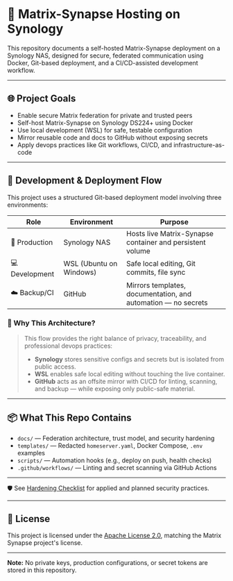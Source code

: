 # 🧱 Matrix-Synapse Hosting on Synology

This repository documents a self-hosted Matrix-Synapse deployment on a Synology NAS, designed for secure, federated communication using Docker, Git-based deployment, and a CI/CD-assisted development workflow.

---

## 🌐 Project Goals

- Enable secure Matrix federation for private and trusted peers
- Self-host Matrix-Synapse on Synology DS224+ using Docker
- Use local development (WSL) for safe, testable configuration
- Mirror reusable code and docs to GitHub without exposing secrets
- Apply devops practices like Git workflows, CI/CD, and infrastructure-as-code

---

## 🔁 Development & Deployment Flow

This project uses a structured Git-based deployment model involving three environments:

| Role          | Environment          | Purpose                                  |
|---------------|----------------------|------------------------------------------|
| 🧩 Production  | Synology NAS         | Hosts live Matrix-Synapse container and persistent volume |
| 💻 Development | WSL (Ubuntu on Windows) | Safe local editing, Git commits, file sync |
| ☁️ Backup/CI   | GitHub               | Mirrors templates, documentation, and automation — no secrets |

### 🧠 Why This Architecture?

> This flow provides the right balance of privacy, traceability, and professional devops practices:
>
> - **Synology** stores sensitive configs and secrets but is isolated from public access.
> - **WSL** enables safe local editing without touching the live container.
> - **GitHub** acts as an offsite mirror with CI/CD for linting, scanning, and backup — while exposing only public-safe material.

---

## 📦 What This Repo Contains

- `docs/` — Federation architecture, trust model, and security hardening
- `templates/` — Redacted `homeserver.yaml`, Docker Compose, `.env` examples
- `scripts/` — Automation hooks (e.g., deploy on push, health checks)
- `.github/workflows/` — Linting and secret scanning via GitHub Actions

---

🛡️ See [Hardening Checklist](hardening-checklist.md) for applied and planned security practices.

---

## 📄 License

This project is licensed under the [Apache License 2.0](LICENSE), matching the Matrix Synapse project's license.

---

**Note:** No private keys, production configurations, or secret tokens are stored in this repository.
